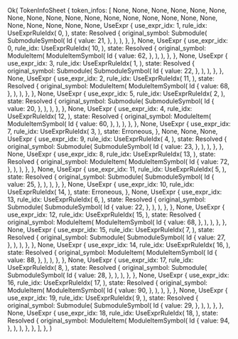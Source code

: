 Ok(
    TokenInfoSheet {
        token_infos: [
            None,
            None,
            None,
            None,
            None,
            None,
            None,
            None,
            None,
            None,
            None,
            None,
            None,
            None,
            None,
            None,
            None,
            None,
            None,
            None,
            None,
            None,
            UseExpr {
                use_expr_idx: 1,
                rule_idx: UseExprRuleIdx(
                    0,
                ),
                state: Resolved {
                    original_symbol: Submodule(
                        SubmoduleSymbol(
                            Id {
                                value: 21,
                            },
                        ),
                    ),
                },
            },
            None,
            UseExpr {
                use_expr_idx: 0,
                rule_idx: UseExprRuleIdx(
                    10,
                ),
                state: Resolved {
                    original_symbol: ModuleItem(
                        ModuleItemSymbol(
                            Id {
                                value: 62,
                            },
                        ),
                    ),
                },
            },
            None,
            UseExpr {
                use_expr_idx: 3,
                rule_idx: UseExprRuleIdx(
                    1,
                ),
                state: Resolved {
                    original_symbol: Submodule(
                        SubmoduleSymbol(
                            Id {
                                value: 22,
                            },
                        ),
                    ),
                },
            },
            None,
            UseExpr {
                use_expr_idx: 2,
                rule_idx: UseExprRuleIdx(
                    11,
                ),
                state: Resolved {
                    original_symbol: ModuleItem(
                        ModuleItemSymbol(
                            Id {
                                value: 68,
                            },
                        ),
                    ),
                },
            },
            None,
            UseExpr {
                use_expr_idx: 5,
                rule_idx: UseExprRuleIdx(
                    2,
                ),
                state: Resolved {
                    original_symbol: Submodule(
                        SubmoduleSymbol(
                            Id {
                                value: 20,
                            },
                        ),
                    ),
                },
            },
            None,
            UseExpr {
                use_expr_idx: 4,
                rule_idx: UseExprRuleIdx(
                    12,
                ),
                state: Resolved {
                    original_symbol: ModuleItem(
                        ModuleItemSymbol(
                            Id {
                                value: 60,
                            },
                        ),
                    ),
                },
            },
            None,
            UseExpr {
                use_expr_idx: 7,
                rule_idx: UseExprRuleIdx(
                    3,
                ),
                state: Erroneous,
            },
            None,
            None,
            None,
            UseExpr {
                use_expr_idx: 9,
                rule_idx: UseExprRuleIdx(
                    4,
                ),
                state: Resolved {
                    original_symbol: Submodule(
                        SubmoduleSymbol(
                            Id {
                                value: 23,
                            },
                        ),
                    ),
                },
            },
            None,
            UseExpr {
                use_expr_idx: 8,
                rule_idx: UseExprRuleIdx(
                    13,
                ),
                state: Resolved {
                    original_symbol: ModuleItem(
                        ModuleItemSymbol(
                            Id {
                                value: 72,
                            },
                        ),
                    ),
                },
            },
            None,
            UseExpr {
                use_expr_idx: 11,
                rule_idx: UseExprRuleIdx(
                    5,
                ),
                state: Resolved {
                    original_symbol: Submodule(
                        SubmoduleSymbol(
                            Id {
                                value: 25,
                            },
                        ),
                    ),
                },
            },
            None,
            UseExpr {
                use_expr_idx: 10,
                rule_idx: UseExprRuleIdx(
                    14,
                ),
                state: Erroneous,
            },
            None,
            UseExpr {
                use_expr_idx: 13,
                rule_idx: UseExprRuleIdx(
                    6,
                ),
                state: Resolved {
                    original_symbol: Submodule(
                        SubmoduleSymbol(
                            Id {
                                value: 22,
                            },
                        ),
                    ),
                },
            },
            None,
            UseExpr {
                use_expr_idx: 12,
                rule_idx: UseExprRuleIdx(
                    15,
                ),
                state: Resolved {
                    original_symbol: ModuleItem(
                        ModuleItemSymbol(
                            Id {
                                value: 68,
                            },
                        ),
                    ),
                },
            },
            None,
            UseExpr {
                use_expr_idx: 15,
                rule_idx: UseExprRuleIdx(
                    7,
                ),
                state: Resolved {
                    original_symbol: Submodule(
                        SubmoduleSymbol(
                            Id {
                                value: 27,
                            },
                        ),
                    ),
                },
            },
            None,
            UseExpr {
                use_expr_idx: 14,
                rule_idx: UseExprRuleIdx(
                    16,
                ),
                state: Resolved {
                    original_symbol: ModuleItem(
                        ModuleItemSymbol(
                            Id {
                                value: 88,
                            },
                        ),
                    ),
                },
            },
            None,
            UseExpr {
                use_expr_idx: 17,
                rule_idx: UseExprRuleIdx(
                    8,
                ),
                state: Resolved {
                    original_symbol: Submodule(
                        SubmoduleSymbol(
                            Id {
                                value: 28,
                            },
                        ),
                    ),
                },
            },
            None,
            UseExpr {
                use_expr_idx: 16,
                rule_idx: UseExprRuleIdx(
                    17,
                ),
                state: Resolved {
                    original_symbol: ModuleItem(
                        ModuleItemSymbol(
                            Id {
                                value: 90,
                            },
                        ),
                    ),
                },
            },
            None,
            UseExpr {
                use_expr_idx: 19,
                rule_idx: UseExprRuleIdx(
                    9,
                ),
                state: Resolved {
                    original_symbol: Submodule(
                        SubmoduleSymbol(
                            Id {
                                value: 29,
                            },
                        ),
                    ),
                },
            },
            None,
            UseExpr {
                use_expr_idx: 18,
                rule_idx: UseExprRuleIdx(
                    18,
                ),
                state: Resolved {
                    original_symbol: ModuleItem(
                        ModuleItemSymbol(
                            Id {
                                value: 94,
                            },
                        ),
                    ),
                },
            },
        ],
    },
)